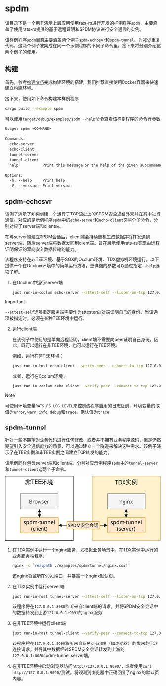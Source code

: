 # spdm

该目录下是一个用于演示上层应用使用rats-rs进行开发的样例程序`spdm`，主要涵盖了使用rats-rs提供的基于远程证明和SPDM协议进行安全通信的实例。

该样例程序`spdm`目前主要涵盖两个例子`spdm-echosvr`和`spdm-tunnel`。为减少重复代码，这两个例子被集成在同一个示例程序的不同子命令里，接下来将分别介绍这两个例子的使用。


## 构建

首先，参考[构建文档](/docs/how-to-build.md)完成构建环境的搭建，我们推荐直接使用Docker容器来快速建立构建环境。

接下来，使用如下命令构建本样例程序
```sh
cargo build --example spdm
```

可以使用`target/debug/examples/spdm --help`命令查看该样例程序的命令行参数
```txt
Usage: spdm <COMMAND>

Commands:
  echo-server    
  echo-client    
  tunnel-server  
  tunnel-client  
  help           Print this message or the help of the given subcommand(s)

Options:
  -h, --help     Print help
  -V, --version  Print version
```

## spdm-echosvr

该例子演示了如何创建一个运行于TCP流之上的SPDM安全通信外壳并在其中进行通信。对应的是示例程序`spdm`中的`echo-server`和`echo-client`这两个子命令，分别对应了server端和client端。

在与server端建立SPDM会话后，client端会持续随机生成数据并将其发送到server端，随后server端将数据发回到client端。旨在展示使用rats-rs实现由远程证明保证的双向安全数据传输的能力。

该程序支持在非TEE环境、基于SGX的Occlum环境、TDX虚拟机环境运行。以下提供一个在Occlum环境中的简单运行方法，更详细的参数可以通过指定`--help`选项了解。

1. 在Occlum中运行server端

    ```sh
    just run-in-occlum echo-server --attest-self --listen-on-tcp 127.0.0.1:8080
    ```
> [!IMPORTANT]  
> `--attest-self`选项指定服务端需要作为attester向对端证明自己的身份，当该选项被指定时，必须在某种TEE环境中运行。

2. 运行client端

    在该例子中使用的是单向远程证明，client端不需要向peer证明自己身份，因此，既可以运行在非TEE环境，也可以运行在TEE环境。

    例如，运行在非TEE环境：
    ```sh
    just run-in-host echo-client --verify-peer --connect-to-tcp 127.0.0.1:8080
    ```

    或者，运行在Occlum环境：
    ```sh
    just run-in-occlum echo-client --verify-peer --connect-to-tcp 127.0.0.1:8080
    ```

> [!NOTE]
> 可使用环境变量`RATS_RS_LOG_LEVEL`来控制该程序启用的日志级别，环境变量的取值为`error`, `warn`, `info`, `debug`和`trace`，默认值为`trace`

## spdm-tunnel

针对一些不期望对业务代码进行任何修改，或者并不拥有业务程序源码，但是仍然期望引入安全通信能力的场景，可以通过建立一个隧道来解决这种需求。该例子演示了在TEE实例和非TEE实例之间建立TCP转发的能力。

该示例同样包含server端和client端，分别对应示例程序`spdm`中的`tunnel-server`和`tunnel-client`这两个子命令。

![tunnel](tunnel/tunnel.svg)

1. 在TDX实例中运行一个nginx服务，以模拟业务场景中，在TDX实例中运行的业务服务端程序。

    ```sh
    nginx -c `realpath ./examples/spdm/tunnel/nginx.conf`
    ```

    该nginx将监听在`9091`端口，并暴露一个nginx默认页。

2. 在TDX实例中运行server端

    ```sh
    just run-in-host tunnel-server --attest-self --listen-on-tcp 127.0.0.1:8080 --upstream 127.0.0.1:9091
    ```
    该程序将在`127.0.0.1:8080`监听来自client端的请求，并将SPDM安全会话中的数据转发到上游`127.0.0.1:9091`的nginx服务

3. 在非TEE环境中运行client端

    ```sh
    just run-in-host tunnel-client --verify-peer --connect-to-tcp 127.0.0.1:8080 --ingress 127.0.0.1:9090
    ```

    该程序将在`127.0.0.1:9090`监听来自业务client端（如浏览器）的发来的TCP连接请求，并将其中数据经过SPDM安全会话转发到上游的`127.0.0.1:8080`spdm-tunnel server端。

4. 在非TEE环境中启动浏览器访问`http://127.0.0.1:9090/`，或者使用`curl http://127.0.0.1:9090/`测试。将观测到浏览器中正确回显了nginx的默认页内容。
